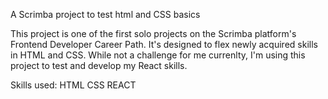A Scrimba project to test html and CSS basics

This project is one of the first solo projects on the Scrimba platform's Frontend Developer Career Path. It's designed to flex newly acquired skills in HTML and CSS. While not a challenge for me currenlty, I'm using this project to test and develop my React skills.

Skills used:
HTML
CSS
REACT
